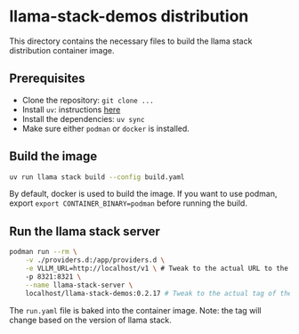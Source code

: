 # llama-stack-demos distribution

This directory contains the necessary files to build the llama stack distribution container image.

## Prerequisites

- Clone the repository: `git clone ...`
- Install `uv`: instructions [here](https://docs.astral.sh/uv/getting-started/installation/)
- Install the dependencies: `uv sync`
- Make sure either `podman` or `docker` is installed.

## Build the image

```bash
uv run llama stack build --config build.yaml
```

By default, docker is used to build the image. If you want to use podman, export
`export CONTAINER_BINARY=podman` before running the build.

## Run the llama stack server

```bash
podman run --rm \
    -v ./providers.d:/app/providers.d \
    -e VLLM_URL=http://localhost/v1 \ # Tweak to the actual URL to the vllm server
    -p 8321:8321 \
    --name llama-stack-server \
    localhost/llama-stack-demos:0.2.17 # Tweak to the actual tag of the llama stack
```

The `run.yaml` file is baked into the container image.
Note: the tag will change based on the version of llama stack.
